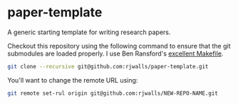 paper-template
==============

A generic starting template for writing research papers.

Checkout this repository using the following command to ensure that the git
submodules are loaded properly. I use Ben Ransford's [excellent Makefile][ben].

[ben]:https://github.com/ransford/pdflatex-makefile

```bash
git clone --recursive git@github.com:rjwalls/paper-template.git
```

You'll want to change the remote URL using:

```bash
git remote set-rul origin git@github.com:rjwalls/NEW-REPO-NAME.git
```
